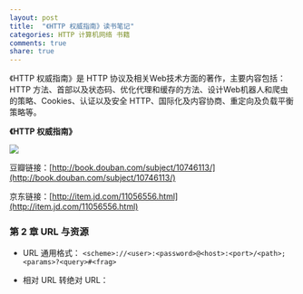 ```yaml
---
layout: post
title:  "《HTTP 权威指南》读书笔记"
categories: HTTP 计算机网络 书籍
comments: true
share: true
---
```


<p class="lead">《HTTP 权威指南》是 HTTP 协议及相关Web技术方面的著作，主要内容包括：HTTP 方法、首部以及状态码、优化代理和缓存的方法、设计Web机器人和爬虫的策略、Cookies、认证以及安全 HTTP、国际化及内容协商、重定向及负载平衡策略等。</p>

**《HTTP 权威指南》**

![](https://img1.doubanio.com/mpic/s11329547.jpg)

豆瓣链接：[http://book.douban.com/subject/10746113/](http://book.douban.com/subject/10746113/)

京东链接：[http://item.jd.com/11056556.html](http://item.jd.com/11056556.html)

### 第 2 章 URL 与资源

- URL 通用格式：
`<scheme>://<user>:<password>@<host>:<port>/<path>;<params>?<query>#<frag>`

- 相对 URL 转绝对 URL：
